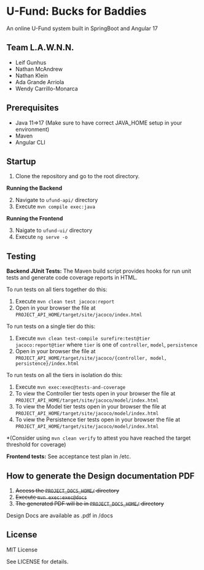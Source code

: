 # U-Fund:  Bucks for Baddies

An online U-Fund system built in SpringBoot and Angular 17
  
## Team L.A.W.N.N.

- Leif Gunhus
- Nathan McAndrew
- Nathan Klein
- Ada Grande Arriola
- Wendy Carrillo-Monarca


## Prerequisites

- Java 11=>17 (Make sure to have correct JAVA_HOME setup in your environment)
- Maven
- Angular CLI


## Startup
1. Clone the repository and go to the root directory.

**Running the Backend**

2. Navigate to `ufund-api/`  directory
3. Execute `mvn compile exec:java`

**Running the Frontend**

3. Naigate to `ufund-ui/` directory
4. Execute `ng serve -o`


## Testing

**Backend JUnit Tests:**
The Maven build script provides hooks for run unit tests and generate code coverage
reports in HTML.

To run tests on all tiers together do this:

1. Execute `mvn clean test jacoco:report`
2. Open in your browser the file at `PROJECT_API_HOME/target/site/jacoco/index.html`

To run tests on a single tier do this:

1. Execute `mvn clean test-compile surefire:test@tier jacoco:report@tier` where `tier` is one of `controller`, `model`, `persistence`
2. Open in your browser the file at `PROJECT_API_HOME/target/site/jacoco/{controller, model, persistence}/index.html`

To run tests on all the tiers in isolation do this:

1. Execute `mvn exec:exec@tests-and-coverage`
2. To view the Controller tier tests open in your browser the file at `PROJECT_API_HOME/target/site/jacoco/model/index.html`
3. To view the Model tier tests open in your browser the file at `PROJECT_API_HOME/target/site/jacoco/model/index.html`
4. To view the Persistence tier tests open in your browser the file at `PROJECT_API_HOME/target/site/jacoco/model/index.html`

*(Consider using `mvn clean verify` to attest you have reached the target threshold for coverage)

**Frontend tests:**
See acceptance test plan in /etc.
  
## How to generate the Design documentation PDF

1. ~~Access the `PROJECT_DOCS_HOME/` directory~~
2. ~~Execute `mvn exec:exec@docs`~~
3. ~~The generated PDF will be in `PROJECT_DOCS_HOME/` directory~~

Design Docs are available as .pdf in /docs

## License

MIT License

See LICENSE for details.
